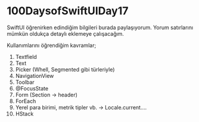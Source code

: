 # 100DaysofSwiftUIDay17

SwiftUI öğrenirken edindiğim bilgileri burada paylaşıyorum. Yorum satırlarını mümkün oldukça detaylı eklemeye çalışacağım.

Kullanımlarını öğrendiğim kavramlar;
1) Textfield
2) Text
3) Picker (Whell, Segmented gibi türleriyle)
4) NavigationView
5) Toolbar
6) @FocusState
7) Form (Section -> header)
8) ForEach
9) Yerel para birimi, metrik tipler vb. -> Locale.current.... 
10) HStack

